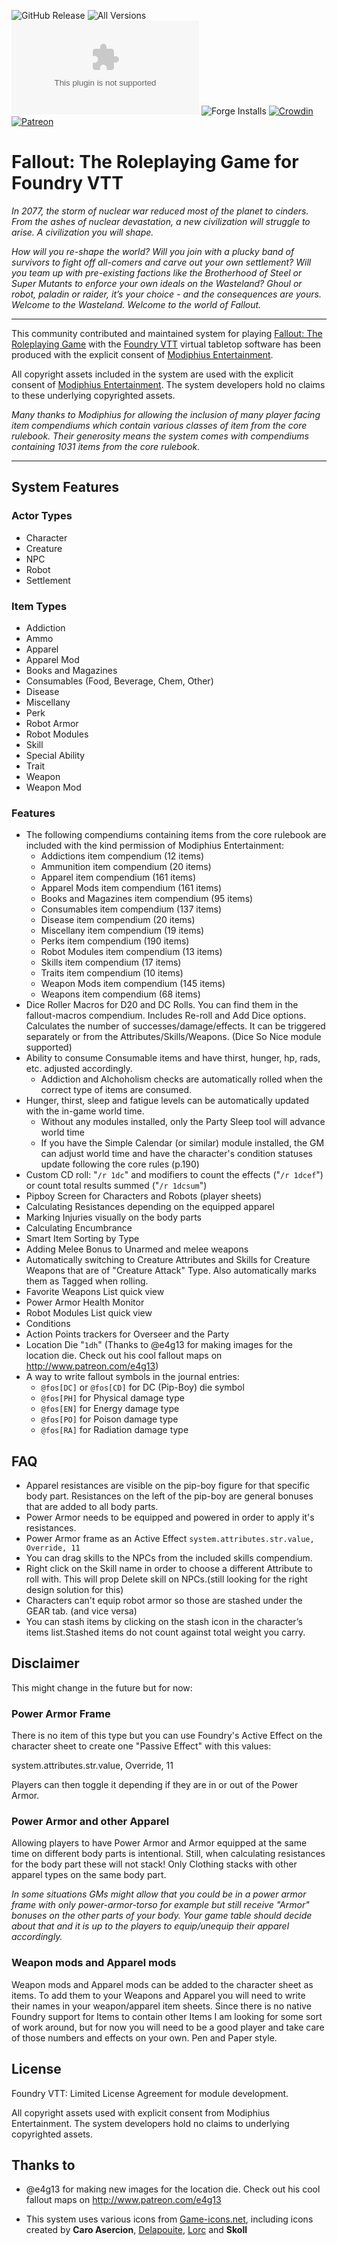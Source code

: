 ![GitHub Release](https://img.shields.io/github/release-date/Muttley/foundryvtt-fallout)
![All Versions](https://img.shields.io/github/downloads/Muttley/foundryvtt-fallout/total)
![Latest Version](https://img.shields.io/github/downloads/Muttley/foundryvtt-fallout/latest/fallout.zip)
![Forge Installs](https://img.shields.io/badge/dynamic/json?label=Forge%20Installs&query=package.installs&suffix=%25&url=https%3A%2F%2Fforge-vtt.com%2Fapi%2Fbazaar%2Fpackage%2Ffallout)
[![Crowdin](https://badges.crowdin.net/foundryvtt-fallout/localized.svg)](https://crowdin.com/project/foundryvtt-fallout)
[![Patreon](https://img.shields.io/badge/Patreon-F96854?logo=patreon&logoColor=white)](https://www.patreon.com/muttley)

# Fallout: The Roleplaying Game for Foundry VTT

*In 2077, the storm of nuclear war reduced most of the planet to cinders. From the ashes of nuclear devastation, a new civilization will struggle to arise. A civilization you will shape.*

*How will you re-shape the world? Will you join with a plucky band of survivors to fight off all-comers and carve out your own settlement? Will you team up with pre-existing factions like the Brotherhood of Steel or Super Mutants to enforce your own ideals on the Wasteland? Ghoul or robot, paladin or raider, it’s your choice - and the consequences are yours. Welcome to the Wasteland. Welcome to the world of Fallout.*

---

This community contributed and maintained system for playing [Fallout: The Roleplaying Game][1] with the [Foundry VTT][2] virtual tabletop software has been produced with the explicit consent of [Modiphius Entertainment][3].

All copyright assets included in the system are used with the explicit consent of [Modiphius Entertainment][3]. The system developers hold no claims to these underlying copyrighted assets.

*Many thanks to Modiphius for allowing the inclusion of many player facing item compendiums which contain various classes of item from the core rulebook. Their generosity means the system comes with compendiums containing 1031 items from the core rulebook.*

---

## System Features

### Actor Types

- Character
- Creature
- NPC
- Robot
- Settlement

### Item Types

- Addiction
- Ammo
- Apparel
- Apparel Mod
- Books and Magazines
- Consumables (Food, Beverage, Chem, Other)
- Disease
- Miscellany
- Perk
- Robot Armor
- Robot Modules
- Skill
- Special Ability
- Trait
- Weapon
- Weapon Mod

### Features

- The following compendiums containing items from the core rulebook are included with the kind permission of Modiphius Entertainment:
	* Addictions item compendium (12 items)
	* Ammunition item compendium (20 items)
	* Apparel item compendium (161 items)
	* Apparel Mods item compendium (161 items)
	* Books and Magazines item compendium (95 items)
	* Consumables item compendium (137 items)
	* Disease item compendium (20 items)
	* Miscellany item compendium (19 items)
	* Perks item compendium (190 items)
	* Robot Modules item compendium (13 items)
	* Skills item compendium (17 items)
	* Traits item compendium (10 items)
	* Weapon Mods item compendium (145 items)
	* Weapons item compendium (68 items)
- Dice Roller Macros for D20 and DC Rolls. You can find them in the fallout-macros compendium. Includes Re-roll and Add Dice options. Calculates the number of successes/damage/effects. It can be triggered separately or from the Attributes/Skills/Weapons. (Dice So Nice module supported)
- Ability to consume Consumable items and have thirst, hunger, hp, rads, etc. adjusted accordingly.
	* Addiction and Alchoholism checks are automatically rolled when the correct type of items are consumed.
- Hunger, thirst, sleep and fatigue levels can be automatically updated with the in-game world time.
	* Without any modules installed, only the Party Sleep tool will advance world time
	* If you have the Simple Calendar (or similar) module installed, the GM can adjust world time and have the character's condition statuses update following the core rules (p.190)
- Custom CD roll: "`/r 1dc`" and modifiers to count the effects ("`/r 1dcef`") or count total results summed ("`/r 1dcsum`")
- Pipboy Screen for Characters and Robots (player sheets)
- Calculating Resistances depending on the equipped apparel
- Marking Injuries visually on the body parts
- Calculating Encumbrance
- Smart Item Sorting by Type
- Adding Melee Bonus to Unarmed and melee weapons
- Automatically switching to Creature Attributes and Skills for Creature Weapons that are of "Creature Attack" Type. Also automatically marks them as Tagged when rolling.
- Favorite Weapons List quick view
- Power Armor Health Monitor
- Robot Modules List quick view
- Conditions
- Action Points trackers for Overseer and the Party
- Location Die "`1dh`" (Thanks to @e4g13 for making images for the location die. Check out his cool fallout maps on http://www.patreon.com/e4g13)
- A way to write fallout symbols in the journal entries:
	* `@fos[DC]` or `@fos[CD]` for DC (Pip-Boy) die symbol
	* `@fos[PH]` for Physical damage type
	* `@fos[EN]` for Energy damage type
	* `@fos[PO]` for Poison damage type
	* `@fos[RA]` for Radiation damage type

## FAQ

- Apparel resistances are visible on the pip-boy figure for that specific body part. Resistances on the left of the pip-boy are general bonuses that are added to all body parts.
- Power Armor needs to be equipped and powered in order to apply it's resistances.
- Power Armor frame as an Active Effect `system.attributes.str.value, Override, 11`
- You can drag skills to the NPCs from the included skills compendium.
- Right click on the Skill name in order to choose a different Attribute to roll with. This will prop Delete skill on NPCs.(still looking for the right design solution for this)
- Characters can't equip robot armor so those are stashed under the GEAR tab. (and vice versa)
- You can stash items by clicking on the stash icon in the character’s items list.Stashed items do not count against total weight you carry.

## Disclaimer

This might change in the future but for now:

### Power Armor Frame

There is no item of this type but you can use Foundry's Active Effect on the character sheet to create one "Passive Effect" with this values:

system.attributes.str.value, Override, 11

Players can then toggle it depending if they are in or out of the Power Armor.

### Power Armor and other Apparel

Allowing players to have Power Armor and Armor equipped at the same time on different body parts is intentional. Still, when calculating resistances for the body part these will not stack! Only Clothing stacks with other apparel types on the same body part.

_In some situations GMs might allow that you could be in a power armor frame with only power-armor-torso for example but still receive "Armor" bonuses on the other parts of your body. Your game table should decide about that and it is up to the players to equip/unequip their apparel accordingly._

### Weapon mods and Apparel mods

Weapon mods and Apparel mods can be added to the character sheet as items.
To add them to your Weapons and Apparel you will need to write their names in your weapon/apparel item sheets.
Since there is no native Foundry support for Items to contain other Items I am looking for some sort of work around, but for now you will need to be a good player and take care of those numbers and effects on your own. Pen and Paper style.

## License

Foundry VTT: Limited License Agreement for module development.

All copyright assets used with explicit consent from Modiphius Entertainment. The system developers hold no claims to underlying copyrighted assets.

## Thanks to

- @e4g13 for making new images for the location die. Check out his cool fallout maps on http://www.patreon.com/e4g13

- This system uses various icons from [Game-icons.net](https://game-icons.net/), including icons created by **Caro Asercion**, [Delapouite](https://delapouite.com/), [Lorc](https://lorcblog.blogspot.com/) and **Skoll**

[1]: https://www.modiphius.net/pages/fallout-the-roleplaying-game
[2]: https://foundryvtt.com
[3]: https://www.modiphius.net
